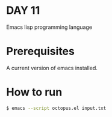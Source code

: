 # DAY 11

Emacs lisp programming language

# Prerequisites

A current version of emacs installed.

# How to run

```bash
$ emacs --script octopus.el input.txt
```
